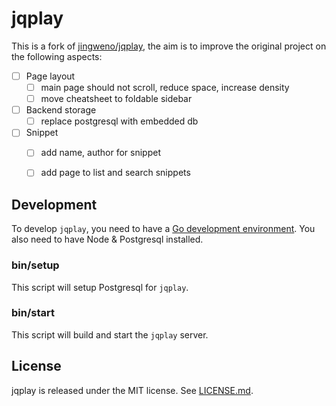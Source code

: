 # jqplay

This is a fork of [jingweno/jqplay](https://github.com/jingweno/jqplay),
the aim is to improve the original project on the following aspects:

- [ ] Page layout
  - [ ] main page should not scroll, reduce space, increase density
  - [ ] move cheatsheet to foldable sidebar
- [ ] Backend storage
  - [ ] replace postgresql with embedded db
- [ ] Snippet
  - [ ] add name, author for snippet
  - [ ] add page to list and search snippets


## Development

To develop `jqplay`, you need to have a [Go development environment](http://golang.org/doc/install).
You also need to have Node & Postgresql installed.

### bin/setup

This script will setup Postgresql for `jqplay`.

### bin/start

This script will build and start the `jqplay` server.


## License

jqplay is released under the MIT license. See [LICENSE.md](https://github.com/jingweno/jqplay/blob/master/LICENSE.md).
